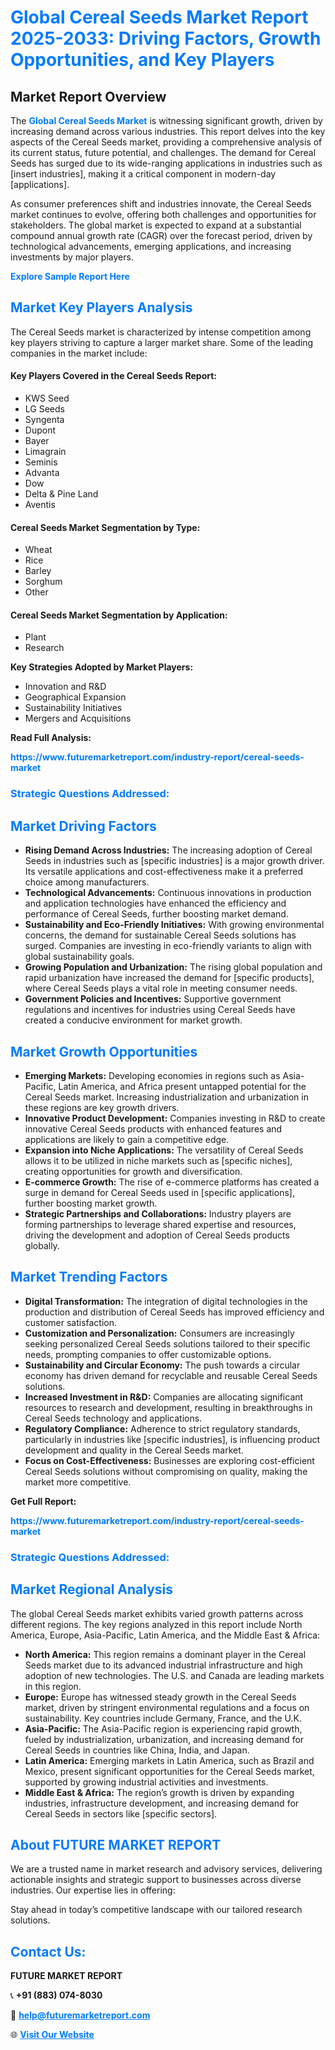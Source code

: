 <h1 style="color: #007BFF;">Global Cereal Seeds Market Report 2025-2033: Driving Factors, Growth Opportunities, and Key Players</h1>

<section id="overview">
<h2>Market Report Overview</h2>
<p>The <a href="https://www.futuremarketreport.com/industry-report/cereal-seeds-market" style="color: #007BFF; text-decoration: none;"><strong>Global Cereal Seeds Market</strong></a> is witnessing significant growth, driven by increasing demand across various industries. This report delves into the key aspects of the Cereal Seeds market, providing a comprehensive analysis of its current status, future potential, and challenges. The demand for Cereal Seeds has surged due to its wide-ranging applications in industries such as [insert industries], making it a critical component in modern-day [applications].</p>
<p>As consumer preferences shift and industries innovate, the Cereal Seeds market continues to evolve, offering both challenges and opportunities for stakeholders. The global market is expected to expand at a substantial compound annual growth rate (CAGR) over the forecast period, driven by technological advancements, emerging applications, and increasing investments by major players.</p>
</section>

<section id="overview">
<p><a href="https://www.futuremarketreport.com/request-sample/reportId=43985" style="color: #007BFF; text-decoration: none;"><strong>Explore Sample Report Here</strong></a></p>
</section>

<section id="key-players">
<h2 style="color: #007BFF;">Market Key Players Analysis</h2>
<p>The Cereal Seeds market is characterized by intense competition among key players striving to capture a larger market share. Some of the leading companies in the market include:</p>
<h4>Key Players Covered in the Cereal Seeds Report:</h4>
<ul><li>KWS Seed</li><li>LG Seeds</li><li>Syngenta</li><li>Dupont</li><li>Bayer</li><li>Limagrain</li><li>Seminis</li><li>Advanta</li><li>Dow</li><li>Delta &amp; Pine Land</li><li>Aventis</li></ul>
<h4>Cereal Seeds Market Segmentation by Type:</h4>
<ul><li>Wheat</li><li>Rice</li><li>Barley</li><li>Sorghum</li><li>Other</li></ul>

<h4>Cereal Seeds Market Segmentation by Application:</h4>
<ul><li>Plant</li><li>Research</li></ul>
<p><strong>Key Strategies Adopted by Market Players:</strong></p>
<ul>
<li>Innovation and R&D</li>
<li>Geographical Expansion</li>
<li>Sustainability Initiatives</li>
<li>Mergers and Acquisitions</li>
</ul>
</section>

<section>
<p><strong>Read Full Analysis: </strong></p><a href="https://www.futuremarketreport.com/industry-report/cereal-seeds-market" style="color: #007BFF; text-decoration: none;"><strong>https://www.futuremarketreport.com/industry-report/cereal-seeds-market</strong></a>
<h3 style="color: #007BFF;">Strategic Questions Addressed:</h3>
</section>

<section id="driving-factors">
<h2 style="color: #007BFF;">Market Driving Factors</h2>
<ul>
<li><strong>Rising Demand Across Industries:</strong> The increasing adoption of Cereal Seeds in industries such as [specific industries] is a major growth driver. Its versatile applications and cost-effectiveness make it a preferred choice among manufacturers.</li>
<li><strong>Technological Advancements:</strong> Continuous innovations in production and application technologies have enhanced the efficiency and performance of Cereal Seeds, further boosting market demand.</li>
<li><strong>Sustainability and Eco-Friendly Initiatives:</strong> With growing environmental concerns, the demand for sustainable Cereal Seeds solutions has surged. Companies are investing in eco-friendly variants to align with global sustainability goals.</li>
<li><strong>Growing Population and Urbanization:</strong> The rising global population and rapid urbanization have increased the demand for [specific products], where Cereal Seeds plays a vital role in meeting consumer needs.</li>
<li><strong>Government Policies and Incentives:</strong> Supportive government regulations and incentives for industries using Cereal Seeds have created a conducive environment for market growth.</li>
</ul>
</section>

<section id="growth-opportunities">
<h2 style="color: #007BFF;">Market Growth Opportunities</h2>
<ul>
<li><strong>Emerging Markets:</strong> Developing economies in regions such as Asia-Pacific, Latin America, and Africa present untapped potential for the Cereal Seeds market. Increasing industrialization and urbanization in these regions are key growth drivers.</li>
<li><strong>Innovative Product Development:</strong> Companies investing in R&D to create innovative Cereal Seeds products with enhanced features and applications are likely to gain a competitive edge.</li>
<li><strong>Expansion into Niche Applications:</strong> The versatility of Cereal Seeds allows it to be utilized in niche markets such as [specific niches], creating opportunities for growth and diversification.</li>
<li><strong>E-commerce Growth:</strong> The rise of e-commerce platforms has created a surge in demand for Cereal Seeds used in [specific applications], further boosting market growth.</li>
<li><strong>Strategic Partnerships and Collaborations:</strong> Industry players are forming partnerships to leverage shared expertise and resources, driving the development and adoption of Cereal Seeds products globally.</li>
</ul>
</section>

<section id="trending-factors">
<h2 style="color: #007BFF;">Market Trending Factors</h2>
<ul>
<li><strong>Digital Transformation:</strong> The integration of digital technologies in the production and distribution of Cereal Seeds has improved efficiency and customer satisfaction.</li>
<li><strong>Customization and Personalization:</strong> Consumers are increasingly seeking personalized Cereal Seeds solutions tailored to their specific needs, prompting companies to offer customizable options.</li>
<li><strong>Sustainability and Circular Economy:</strong> The push towards a circular economy has driven demand for recyclable and reusable Cereal Seeds solutions.</li>
<li><strong>Increased Investment in R&D:</strong> Companies are allocating significant resources to research and development, resulting in breakthroughs in Cereal Seeds technology and applications.</li>
<li><strong>Regulatory Compliance:</strong> Adherence to strict regulatory standards, particularly in industries like [specific industries], is influencing product development and quality in the Cereal Seeds market.</li>
<li><strong>Focus on Cost-Effectiveness:</strong> Businesses are exploring cost-efficient Cereal Seeds solutions without compromising on quality, making the market more competitive.</li>
</ul>
</section>

<section>
<p><strong>Get Full Report: </strong></p><a href="https://www.futuremarketreport.com/industry-report/cereal-seeds-market" style="color: #007BFF; text-decoration: none;"><strong>https://www.futuremarketreport.com/industry-report/cereal-seeds-market</strong></a>
<h3 style="color: #007BFF;">Strategic Questions Addressed:</h3>
</section>


<section id="regional-analysis">
<h2 style="color: #007BFF;">Market Regional Analysis</h2>
<p>The global Cereal Seeds market exhibits varied growth patterns across different regions. The key regions analyzed in this report include North America, Europe, Asia-Pacific, Latin America, and the Middle East & Africa:</p>
<ul>
<li><strong>North America:</strong> This region remains a dominant player in the Cereal Seeds market due to its advanced industrial infrastructure and high adoption of new technologies. The U.S. and Canada are leading markets in this region.</li>
<li><strong>Europe:</strong> Europe has witnessed steady growth in the Cereal Seeds market, driven by stringent environmental regulations and a focus on sustainability. Key countries include Germany, France, and the U.K.</li>
<li><strong>Asia-Pacific:</strong> The Asia-Pacific region is experiencing rapid growth, fueled by industrialization, urbanization, and increasing demand for Cereal Seeds in countries like China, India, and Japan.</li>
<li><strong>Latin America:</strong> Emerging markets in Latin America, such as Brazil and Mexico, present significant opportunities for the Cereal Seeds market, supported by growing industrial activities and investments.</li>
<li><strong>Middle East & Africa:</strong> The region’s growth is driven by expanding industries, infrastructure development, and increasing demand for Cereal Seeds in sectors like [specific sectors].</li>
</ul>
</section>

<footer>
<h2 style="color: #007BFF;">About FUTURE MARKET REPORT</h2>
<p>We are a trusted name in market research and advisory services, delivering actionable insights and strategic support to businesses across diverse industries. Our expertise lies in offering:</p>

<p>Stay ahead in today’s competitive landscape with our tailored research solutions.</p>

<h2 style="color: #007BFF;">Contact Us:</h2>
<p><strong>FUTURE MARKET REPORT</strong></p>
<p>📞 <strong>+91 (883) 074-8030</strong></p>
<p>📧 <strong><a href="mailto:help@futuremarketreport.com" style="color: #007BFF;">help@futuremarketreport.com</a></strong></p>
<p>🌐 <strong><a href="https://www.futuremarketreport.com/" style="color: #007BFF;">Visit Our Website</a></strong></p>
</footer>